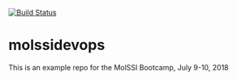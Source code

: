 [![Build Status](https://travis-ci.org/mmansell7/molssidevops.svg?branch=master)](https://travis-ci.org/mmansell7/molssidevops)

# molssidevops
This is an example repo for the MolSSI Bootcamp, July 9-10, 2018
